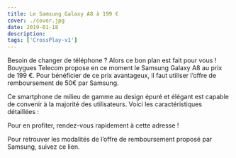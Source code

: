 ```yaml
---
title: Le Samsung Galaxy A8 à 199 €
cover: ./cover.jpg
date: 2019-01-18
description: 
tags: ['CrossPlay-v1']
---
```

Besoin de changer de téléphone ? Alors ce bon plan est fait pour vous ! Bouygues Telecom propose en ce moment le Samsung Galaxy A8 au prix de 199 €. Pour bénéficier de ce prix avantageux, il faut utiliser l’offre de remboursement de 50€ par Samsung.

Ce smartphone de milieu de gamme au design épuré et élégant est capable de convenir à la majorité des utilisateurs. Voici les caractéristiques détaillées :

Pour en profiter, rendez-vous rapidement à cette adresse !

Pour retrouver les modalités de l’offre de remboursement proposé par Samsung, suivez ce lien.

